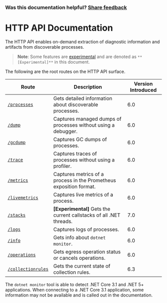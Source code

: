 
### Was this documentation helpful? [Share feedback](https://www.research.net/r/DGDQWXH?src=documentation%2Fapi%2FREADME)

# HTTP API Documentation

The HTTP API enables on-demand extraction of diagnostic information and artifacts from discoverable processes.

>**Note**: Some features are [experimental](./../experimental.md) and are denoted as `**[Experimental]**` in this document.

The following are the root routes on the HTTP API surface.

| Route | Description | Version Introduced |
|---|---|---|
| [`/processes`](processes.md) | Gets detailed information about discoverable processes. | 6.0 |
| [`/dump`](dump.md) | Captures managed dumps of processes without using a debugger. | 6.0 |
| [`/gcdump`](gcdump.md) | Captures GC dumps of processes. | 6.0 |
| [`/trace`](trace.md) | Captures traces of processes without using a profiler. | 6.0 |
| [`/metrics`](metrics.md) | Captures metrics of a process in the Prometheus exposition format. | 6.0 |
| [`/livemetrics`](livemetrics.md) | Captures live metrics of a process. | 6.0 |
  [`/stacks`](stacks.md) | **[Experimental]** Gets the current callstacks of all .NET threads. | 7.0 |
| [`/logs`](logs.md) | Captures logs of processes. | 6.0 |
| [`/info`](info.md) | Gets info about `dotnet monitor`. | 6.0 |
| [`/operations`](operations.md) | Gets egress operation status or cancels operations. | 6.0 |
| [`/collectionrules`](collectionrules.md) | Gets the current state of collection rules. | 6.3 |

The `dotnet monitor` tool is able to detect .NET Core 3.1 and .NET 5+ applications. When connecting to a .NET Core 3.1 application, some information may not be available and is called out in the documentation.
